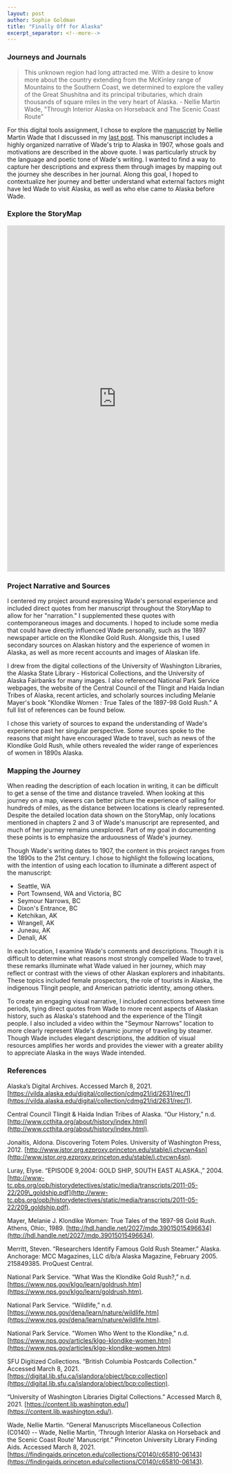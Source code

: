```yaml
---
layout: post
author: Sophie Goldman
title: "Finally Off for Alaska"
excerpt_separator: <!--more-->
---
```


### Journeys and Journals

> This unknown region had long attracted me. With a desire to know more about the country extending from the McKinley range of Mountains to the Southern Coast, we determined to explore the valley of the Great Shushitna and its principal tributaries, which drain thousands of square miles in the very heart of Alaska. - Nellie Martin Wade, "Through Interior Alaska on Horseback and The Scenic Coast Route"

For this digital tools assignment, I chose to explore the [manuscript](https://findingaids.princeton.edu/collections/C0140/c65810-06143) by Nellie Martin Wade that I discussed in my [last post](https://hum-331-princeton.github.io/Thinking-About-Sources-and-Methods/). This manuscript includes a highly organized narrative of Wade's trip to Alaska in 1907, whose goals and motivations are described in the above quote. I was particularly struck by the language and poetic tone of Wade's writing. I wanted to find a way to capture her descriptions and express them through images by mapping out the journey she describes in her journal. Along this goal, I hoped to contextualize her journey and better understand what external factors might have led Wade to visit Alaska, as well as who else came to Alaska before Wade.

<!--more-->

### Explore the StoryMap
<iframe src="https://uploads.knightlab.com/storymapjs/02742287fa921970683ca473b1311497/journey-to-alaska/index.html" frameborder="0" width="100%" height="800"></iframe>

### Project Narrative and Sources

I centered my project around expressing Wade's personal experience and included direct quotes from her manuscript throughout the StoryMap to allow for her "narration." I supplemented these quotes with contemporaneous images and documents. I hoped to include some media that could have directly influenced Wade personally, such as the 1897 newspaper article on the Klondike Gold Rush. Alongside this, I used secondary sources on Alaskan history and the experience of women in Alaska, as well as more recent accounts and images of Alaskan life.

I drew from the digital collections of the University of Washington Libraries, the Alaska State Library - Historical Collections, and the University of Alaska Fairbanks for many images. I also referenced National Park Service webpages, the website of the Central Council of the Tlingit and Haida Indian Tribes of Alaska, recent articles, and scholarly sources including Melanie Mayer's book "Klondike Women : True Tales of the 1897-98 Gold Rush." A full list of references can be found below.

I chose this variety of sources to expand the understanding of Wade's experience past her singular perspective. Some sources spoke to the reasons that might have encouraged Wade to travel, such as news of the Klondike Gold Rush, while others revealed the wider range of experiences of women in 1890s Alaska.

### Mapping the Journey 
 When reading the description of each location in writing, it can be difficult to get a sense of the time and distance traveled. When looking at this journey on a map, viewers can better picture the experience of sailing for hundreds of miles, as the distance between locations is clearly represented. Despite the detailed location data shown on the StoryMap, only locations mentioned in chapters 2 and 3 of Wade's manuscript are represented, and much of her journey remains unexplored. Part of my goal in documenting these points is to emphasize the arduousness of Wade's journey.

Though Wade's writing dates to 1907, the content in this project ranges from the 1890s to the 21st century. I chose to highlight the following locations, with the intention of using each location to illuminate a different aspect of the manuscript:
- Seattle, WA 
- Port Townsend, WA and Victoria, BC
- Seymour Narrows, BC
- Dixon's Entrance, BC
- Ketchikan, AK
- Wrangell, AK
- Juneau, AK
- Denali, AK

In each location, I examine Wade's comments and descriptions. Though it is difficult to determine what reasons most strongly compelled Wade to travel, these remarks illuminate what Wade valued in her journey, which may reflect or contrast with the views of other Alaskan explorers and inhabitants. These topics included female prospectors, the role of tourists in Alaska, the indigenous Tlingit people, and American patriotic identity, among others. 

To create an engaging visual narrative, I included connections between time periods, tying direct quotes from Wade to more recent aspects of Alaskan history, such as Alaska's statehood and the experience of the Tlingit people. I also included a video within the "Seymour Narrows" location to more clearly represent Wade's dynamic journey of traveling by steamer. Though Wade includes elegant descriptions, the addition of visual resources amplifies her words and provides the viewer with a greater ability to appreciate Alaska in the ways Wade intended.

### References

Alaska’s Digital Archives. Accessed March 8, 2021. [https://vilda.alaska.edu/digital/collection/cdmg21/id/2631/rec/1](https://vilda.alaska.edu/digital/collection/cdmg21/id/2631/rec/1).

Central Council Tlingit & Haida Indian Tribes of Alaska. “Our History,” n.d. [http://www.ccthita.org/about/history/index.html](http://www.ccthita.org/about/history/index.html).

Jonaitis, Aldona. Discovering Totem Poles. University of Washington Press, 2012. [http://www.jstor.org.ezproxy.princeton.edu/stable/j.ctvcwn4sn](http://www.jstor.org.ezproxy.princeton.edu/stable/j.ctvcwn4sn).

Luray, Elyse. “EPISODE 9,2004: GOLD SHIP, SOUTH EAST ALASKA.,” 2004.[http://www-tc.pbs.org/opb/historydetectives/static/media/transcripts/2011-05-22/209\_goldship.pdf](http://www-tc.pbs.org/opb/historydetectives/static/media/transcripts/2011-05-22/209_goldship.pdf).

Mayer, Melanie J. Klondike Women: True Tales of the 1897-98 Gold Rush. Athens, Ohio:, 1989. [http://hdl.handle.net/2027/mdp.39015015496634](http://hdl.handle.net/2027/mdp.39015015496634).

Merritt, Steven. “Researchers Identify Famous Gold Rush Steamer.” Alaska. Anchorage: MCC Magazines, LLC d/b/a Alaska Magazine, February 2005. 215849385. ProQuest Central.

National Park Service. “What Was the Klondike Gold Rush?,” n.d. [https://www.nps.gov/klgo/learn/goldrush.htm](https://www.nps.gov/klgo/learn/goldrush.htm).

National Park Service. “Wildlife,” n.d. [https://www.nps.gov/dena/learn/nature/wildlife.htm](https://www.nps.gov/dena/learn/nature/wildlife.htm).

National Park Service. "Women Who Went to the Klondike," n.d. [https://www.nps.gov/articles/klgo-klondike-women.htm](https://www.nps.gov/articles/klgo-klondike-women.htm)

SFU Digitized Collections. “British Columbia Postcards Collection.” Accessed March 8, 2021. [https://digital.lib.sfu.ca/islandora/object/bcp:collection](https://digital.lib.sfu.ca/islandora/object/bcp:collection).

“University of Washington Libraries Digital Collections.” Accessed March 8, 2021. [https://content.lib.washington.edu/](https://content.lib.washington.edu/).

Wade, Nellie Martin. “General Manuscripts Miscellaneous Collection (C0140) -- Wade, Nellie Martin, ‘Through Interior Alaska on Horseback and the Scenic Coast Route’ Manuscript.” Princeton University Library Finding Aids. Accessed March 8, 2021. [https://findingaids.princeton.edu/collections/C0140/c65810-06143](https://findingaids.princeton.edu/collections/C0140/c65810-06143).



